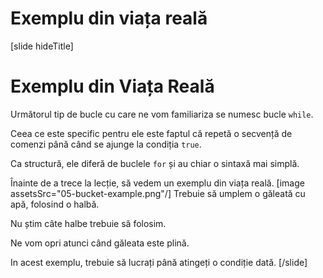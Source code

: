 # Exemplu din viața reală
[slide hideTitle]

# Exemplu din Viața Reală
Următorul tip de bucle cu care ne vom familiariza se numesc bucle `while`.

Ceea ce este specific pentru ele este faptul că repetă o secvență de comenzi până când se ajunge la condiția `true`. 

Ca structură, ele diferă de buclele `for` și au chiar o sintaxă mai simplă.

Înainte de a trece la lecție, să vedem un exemplu din viața reală. 
[image assetsSrc="05-bucket-example.png"/]
Trebuie să umplem o găleată cu apă, folosind o halbă. 

Nu știm câte halbe trebuie să folosim.

Ne vom opri atunci când găleata este plină.

In acest exemplu, trebuie să lucrați până atingeți o condiție dată. 
[/slide]